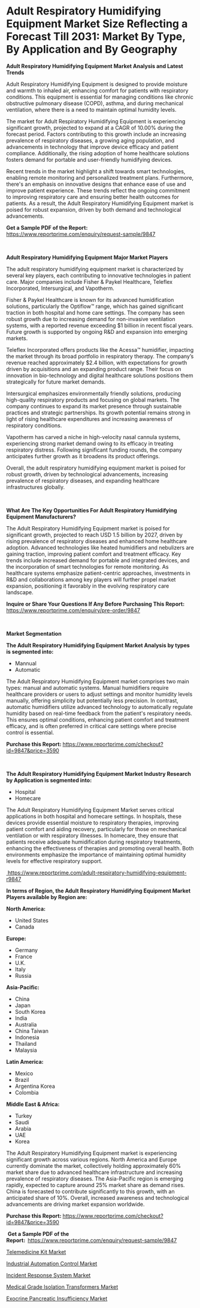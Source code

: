 <p><h1>Adult Respiratory Humidifying Equipment Market Size Reflecting a Forecast Till 2031: Market By Type, By Application and By Geography</h1></p><p><strong>Adult Respiratory Humidifying Equipment Market Analysis and Latest Trends</strong></p>
<p><p>Adult Respiratory Humidifying Equipment is designed to provide moisture and warmth to inhaled air, enhancing comfort for patients with respiratory conditions. This equipment is essential for managing conditions like chronic obstructive pulmonary disease (COPD), asthma, and during mechanical ventilation, where there is a need to maintain optimal humidity levels.</p><p>The market for Adult Respiratory Humidifying Equipment is experiencing significant growth, projected to expand at a CAGR of 10.00% during the forecast period. Factors contributing to this growth include an increasing prevalence of respiratory diseases, a growing aging population, and advancements in technology that improve device efficacy and patient compliance. Additionally, the rising adoption of home healthcare solutions fosters demand for portable and user-friendly humidifying devices.</p><p>Recent trends in the market highlight a shift towards smart technologies, enabling remote monitoring and personalized treatment plans. Furthermore, there's an emphasis on innovative designs that enhance ease of use and improve patient experience. These trends reflect the ongoing commitment to improving respiratory care and ensuring better health outcomes for patients. As a result, the Adult Respiratory Humidifying Equipment market is poised for robust expansion, driven by both demand and technological advancements.</p></p>
<p><strong>Get a Sample PDF of the Report:&nbsp;</strong> <a href="https://www.reportprime.com/enquiry/request-sample/9847?utm_campaign=1138&utm_medium=2&utm_source=Github&utm_content=ia&utm_term=02102024&utm_id=adult-respiratory-humidifying-equipment">https://www.reportprime.com/enquiry/request-sample/9847</a></p>
<p>&nbsp;</p>
<p><strong>Adult Respiratory Humidifying Equipment Major Market Players</strong></p>
<p><p>The adult respiratory humidifying equipment market is characterized by several key players, each contributing to innovative technologies in patient care. Major companies include Fisher & Paykel Healthcare, Teleflex Incorporated, Intersurgical, and Vapotherm.</p><p>Fisher & Paykel Healthcare is known for its advanced humidification solutions, particularly the Optiflow™ range, which has gained significant traction in both hospital and home care settings. The company has seen robust growth due to increasing demand for non-invasive ventilation systems, with a reported revenue exceeding $1 billion in recent fiscal years. Future growth is supported by ongoing R&D and expansion into emerging markets.</p><p>Teleflex Incorporated offers products like the Acessa™ humidifier, impacting the market through its broad portfolio in respiratory therapy. The company’s revenue reached approximately $2.4 billion, with expectations for growth driven by acquisitions and an expanding product range. Their focus on innovation in bio-technology and digital healthcare solutions positions them strategically for future market demands.</p><p>Intersurgical emphasizes environmentally friendly solutions, producing high-quality respiratory products and focusing on global markets. The company continues to expand its market presence through sustainable practices and strategic partnerships. Its growth potential remains strong in light of rising healthcare expenditures and increasing awareness of respiratory conditions.</p><p>Vapotherm has carved a niche in high-velocity nasal cannula systems, experiencing strong market demand owing to its efficacy in treating respiratory distress. Following significant funding rounds, the company anticipates further growth as it broadens its product offerings.</p><p>Overall, the adult respiratory humidifying equipment market is poised for robust growth, driven by technological advancements, increasing prevalence of respiratory diseases, and expanding healthcare infrastructures globally.</p></p>
<p>&nbsp;</p>
<p><strong>What Are The Key Opportunities For Adult Respiratory Humidifying Equipment Manufacturers?</strong></p>
<p><p>The Adult Respiratory Humidifying Equipment market is poised for significant growth, projected to reach USD 1.5 billion by 2027, driven by rising prevalence of respiratory diseases and enhanced home healthcare adoption. Advanced technologies like heated humidifiers and nebulizers are gaining traction, improving patient comfort and treatment efficacy. Key trends include increased demand for portable and integrated devices, and the incorporation of smart technologies for remote monitoring. As healthcare systems emphasize patient-centric approaches, investments in R&D and collaborations among key players will further propel market expansion, positioning it favorably in the evolving respiratory care landscape.</p></p>
<p><strong>Inquire or Share Your Questions If Any Before Purchasing This Report:</strong> <a href="https://www.reportprime.com/enquiry/pre-order/9847?utm_campaign=1138&utm_medium=2&utm_source=Github&utm_content=ia&utm_term=02102024&utm_id=adult-respiratory-humidifying-equipment">https://www.reportprime.com/enquiry/pre-order/9847</a></p>
<p>&nbsp;</p>
<p><strong>Market Segmentation</strong></p>
<p><strong>The Adult Respiratory Humidifying Equipment Market Analysis by types is segmented into:</strong></p>
<p><ul><li>Mannual</li><li>Automatic</li></ul></p>
<p><p>The Adult Respiratory Humidifying Equipment market comprises two main types: manual and automatic systems. Manual humidifiers require healthcare providers or users to adjust settings and monitor humidity levels manually, offering simplicity but potentially less precision. In contrast, automatic humidifiers utilize advanced technology to automatically regulate humidity based on real-time feedback from the patient's respiratory needs. This ensures optimal conditions, enhancing patient comfort and treatment efficacy, and is often preferred in critical care settings where precise control is essential.</p></p>
<p><strong>Purchase this Report:&nbsp;</strong><a href="https://www.reportprime.com/checkout?id=9847&price=3590&utm_campaign=1138&utm_medium=2&utm_source=Github&utm_content=ia&utm_term=02102024&utm_id=adult-respiratory-humidifying-equipment">https://www.reportprime.com/checkout?id=9847&price=3590</a></p>
<p>&nbsp;</p>
<p><strong>The Adult Respiratory Humidifying Equipment Market Industry Research by Application is segmented into:</strong></p>
<p><ul><li>Hospital</li><li>Homecare</li></ul></p>
<p><p>The Adult Respiratory Humidifying Equipment Market serves critical applications in both hospital and homecare settings. In hospitals, these devices provide essential moisture to respiratory therapies, improving patient comfort and aiding recovery, particularly for those on mechanical ventilation or with respiratory illnesses. In homecare, they ensure that patients receive adequate humidification during respiratory treatments, enhancing the effectiveness of therapies and promoting overall health. Both environments emphasize the importance of maintaining optimal humidity levels for effective respiratory support.</p></p>
<p><a href="https://www.reportprime.com/adult-respiratory-humidifying-equipment-r9847?utm_campaign=1138&utm_medium=2&utm_source=Github&utm_content=ia&utm_term=02102024&utm_id=adult-respiratory-humidifying-equipment">&nbsp;https://www.reportprime.com/adult-respiratory-humidifying-equipment-r9847</a></p>
<p><strong>In terms of Region, the Adult Respiratory Humidifying Equipment Market Players available by Region are:</strong></p>
<p>
    <p> <strong> North America: </strong>
        <ul>
            <li>United States</li>
            <li>Canada</li>
        </ul>
        </p> 
    <p> <strong> Europe: </strong>
        <ul>
            <li>Germany</li>
            <li>France</li>
            <li>U.K.</li>
            <li>Italy</li>
            <li>Russia</li>
        </ul>
        </p> 
    <p> <strong> Asia-Pacific: </strong>
        <ul>
            <li>China</li>
            <li>Japan</li>
            <li>South Korea</li>
            <li>India</li>
            <li>Australia</li>
            <li>China Taiwan</li>
            <li>Indonesia</li>
            <li>Thailand</li>
            <li>Malaysia</li>
        </ul>
        </p> 
    <p> <strong> Latin America: </strong>
        <ul>
            <li>Mexico</li>
            <li>Brazil</li>
            <li>Argentina Korea</li>
            <li>Colombia</li>
        </ul>
        </p> 
    <p> <strong> Middle East & Africa: </strong>
        <ul>
            <li>Turkey</li>
            <li>Saudi</li>
            <li>Arabia</li>
            <li>UAE</li>
            <li>Korea</li>
        </ul>
    </p>
    </p>
<p><p>The Adult Respiratory Humidifying Equipment market is experiencing significant growth across various regions. North America and Europe currently dominate the market, collectively holding approximately 60% market share due to advanced healthcare infrastructure and increasing prevalence of respiratory diseases. The Asia-Pacific region is emerging rapidly, expected to capture around 25% market share as demand rises. China is forecasted to contribute significantly to this growth, with an anticipated share of 10%. Overall, increased awareness and technological advancements are driving market expansion worldwide.</p></p>
<p><strong>Purchase this Report: </strong><a href="https://www.reportprime.com/checkout?id=9847&price=3590&utm_campaign=1138&utm_medium=2&utm_source=Github&utm_content=ia&utm_term=02102024&utm_id=adult-respiratory-humidifying-equipment">https://www.reportprime.com/checkout?id=9847&price=3590</a></p>
<p>&nbsp;<strong>Get a Sample PDF of the Report:&nbsp;&nbsp;</strong><a href="https://www.reportprime.com/enquiry/request-sample/9847?utm_campaign=1138&utm_medium=2&utm_source=Github&utm_content=ia&utm_term=02102024&utm_id=adult-respiratory-humidifying-equipment">https://www.reportprime.com/enquiry/request-sample/9847</a></p>
<p><strong></strong></p>
<p><p><a href="https://issuu.com/reportprime-2/docs/telemedicine-kit-market-size-2030.p_a903ee294b24d9?utm_campaign=1138&utm_medium=2&utm_source=Github&utm_content=ia&utm_term=02102024&utm_id=adult-respiratory-humidifying-equipment">Telemedicine Kit Market</a></p><p><a href="https://www.linkedin.com/pulse/analyzing-industrial-automation-control-market-dynamics-growth-n43vf?utm_campaign=1138&utm_medium=2&utm_source=Github&utm_content=ia&utm_term=02102024&utm_id=adult-respiratory-humidifying-equipment">Industrial Automation Control Market</a></p><p><a href="https://www.linkedin.com/pulse/incident-response-system-market-research-report-includes-shggf?utm_campaign=1138&utm_medium=2&utm_source=Github&utm_content=ia&utm_term=02102024&utm_id=adult-respiratory-humidifying-equipment">Incident Response System Market</a></p><p><a href="https://issuu.com/reportprime-2/docs/medical-grade-isolation-transformer_291c5e9b6cc220?utm_campaign=1138&utm_medium=2&utm_source=Github&utm_content=ia&utm_term=02102024&utm_id=adult-respiratory-humidifying-equipment">Medical Grade Isolation Transformers Market</a></p><p><a href="https://www.linkedin.com/pulse/insights-exocrine-pancreatic-insufficiency-market-share-competitive-tnngf?utm_campaign=1138&utm_medium=2&utm_source=Github&utm_content=ia&utm_term=02102024&utm_id=adult-respiratory-humidifying-equipment">Exocrine Pancreatic Insufficiency Market</a></p></p>